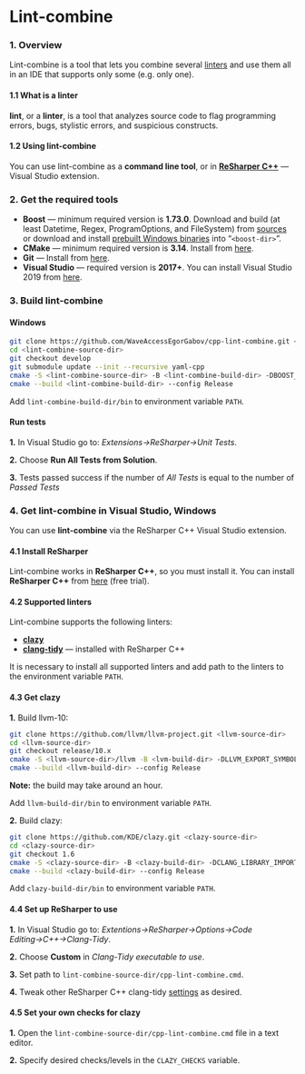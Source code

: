 # Lint-combine

### 1. Overview
Lint-combine is a tool that lets you combine several [linters](https://en.wikipedia.org/wiki/Lint_(software)) and use them all in an IDE that supports only some (e.g. only one).
#### 1.1 What is a linter
**lint**, or a **linter**, is a tool that analyzes source code to flag programming errors, bugs, stylistic errors, and suspicious constructs. 
#### 1.2 Using lint-combine
You can use lint-combine as a **command line tool**, or in [**ReSharper C++**](https://www.jetbrains.com/resharper-cpp/) — Visual Studio extension. 

### 2. Get the required tools 
- **Boost** — minimum required version is **1.73.0**. 
Download and build (at least Datetime, Regex, ProgramOptions, and FileSystem) from [sources](https://www.boost.org/users/download/) or download and install [prebuilt Windows binaries](https://sourceforge.net/projects/boost/files/boost-binaries/) into “`<boost-dir>`”.
- **CMake** — minimum required version is **3.14**. Install from [here](https://cmake.org/download/).
- **Git** — Install from [here](https://git-scm.com/download).
- **Visual Studio** — required version is **2017+**. You can install Visual Studio 2019 from [here](https://visualstudio.microsoft.com/downloads/).

### 3. Build lint-combine  
#### Windows
```sh
git clone https://github.com/WaveAccessEgorGabov/cpp-lint-combine.git <lint-combine-source-dir>
cd <lint-combine-source-dir>
git checkout develop
git submodule update --init --recursive yaml-cpp
cmake -S <lint-combine-source-dir> -B <lint-combine-build-dir> -DBOOST_ROOT=<boost-dir>
cmake --build <lint-combine-build-dir> --config Release
```

Add `lint-combine-build-dir/bin` to environment variable `PATH`.

#### Run tests
**1.** In Visual Studio go to: *Extensions→ReSharper→Unit Tests*.

**2.** Choose **Run All Tests from Solution**.

**3.** Tests passed success if the number of *All Tests* is equal to the number of *Passed Tests*

### 4. Get lint-combine in Visual Studio, Windows
You can use **lint-combine** via the ReSharper C++ Visual Studio extension. 
#### 4.1 Install ReSharper 
Lint-combine works in **ReSharper C++**, so you must install it. 
You can install **ReSharper C++** from [here](https://www.jetbrains.com/resharper-cpp/) (free trial).
#### 4.2 Supported linters
Lint-combine supports the following linters:
- **[clazy](https://github.com/KDE/clazy)**
- **[clang-tidy](https://clang.llvm.org/extra/clang-tidy/)** — installed with ReSharper C++

It is necessary to install all supported linters and add path to the linters to the environment variable `PATH`. 

#### 4.3 Get clazy
**1.** Build llvm-10:
```sh
git clone https://github.com/llvm/llvm-project.git <llvm-source-dir>
cd <llvm-source-dir>
git checkout release/10.x
cmake -S <llvm-source-dir>/llvm -B <lvm-build-dir> -DLLVM_EXPORT_SYMBOLS_FOR_PLUGINS=ON -A x64 -Thost=x64 -DLLVM_ENABLE_PROJECTS=clang 
cmake --build <llvm-build-dir> --config Release
```

**Note:** the build may take around an hour.

Add `llvm-build-dir/bin` to environment variable `PATH`.

**2.** Build clazy:

```sh
git clone https://github.com/KDE/clazy.git <clazy-source-dir>
cd <clazy-source-dir>
git checkout 1.6
cmake -S <clazy-source-dir> -B <clazy-build-dir> -DCLANG_LIBRARY_IMPORT=<llvm-build-dir>/lib/clang.lib
cmake --build <clazy-build-dir> --config Release
```

Add `clazy-build-dir/bin` to environment variable `PATH`.

#### 4.4 Set up ReSharper to use
**1.** In Visual Studio go to: *Extentions→ReSharper→Options→Code Editing→C++→Clang-Tidy*.

**2.** Choose **Custom** in *Clang-Tidy executable to use*.

**3.** Set path to `lint-combine-source-dir/cpp-lint-combine.cmd`.

**4.** Tweak other ReSharper C++ clang-tidy [settings](https://www.jetbrains.com/help/resharper/Clang_Tidy_Integration.html) as desired.
 
#### 4.5 Set your own checks for clazy
**1.** Open the `lint-combine-source-dir/cpp-lint-combine.cmd` file in a text editor.
 
**2.** Specify desired checks/levels in the ```CLAZY_CHECKS``` variable.
